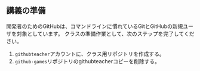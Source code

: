 ## 講義の準備

開発者のためのGitHubは、コマンドラインに慣れているGitとGitHubの新規ユーザを対象としています。 クラスの準備作業として、次のステップを完了してください。

1. `githubteacher`アカウントに、クラス用リポジトリを作成する。
2. `github-games`リポジトリのgithubteacherコピーを削除する。